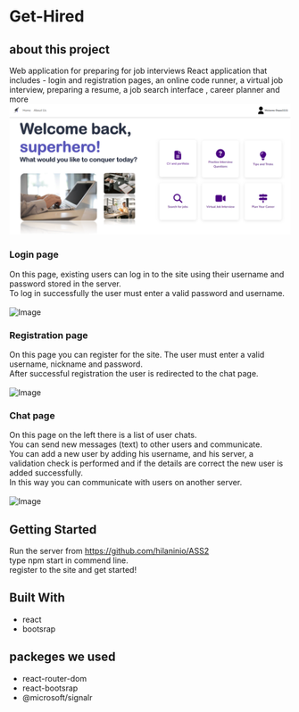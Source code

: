 # Get-Hired

## about this project
Web application for preparing for job interviews
React application that includes - login and registration pages, an online code runner, a virtual job interview, 
preparing a resume, a job search interface , career planner and more
![Image](./home.png) 

### Login page
On this page, existing users can log in to the site using their username and password stored in the server.<br>
To log in successfully the user must enter a valid password and username.<br>
<br>
![Image](./src/LoginPageImg.png)

### Registration page
On this page you can register for the site. The user must enter a valid username, nickname and password. <br>
After successful registration the user is redirected to the chat page.<br>
<br>
![Image](./src/registerpage.png)

### Chat page
On this page on the left there is a list of user chats. <br>
You can send new messages (text) to other users and communicate.<br>
You can add a new user by adding his username, and his server, a validation check is performed and if the details are correct the new user is added successfully.<br>
In this way you can communicate with users on another server.<br>
<br>
![Image](./src/ChatPageImg.png)

## Getting Started
Run the server from https://github.com/hilaninio/ASS2 <br>
type npm start in commend line. <br>
register to the site and get started!<br>

## Built With

* react
* bootsrap

## packeges we used

* react-router-dom
* react-bootsrap
* @microsoft/signalr